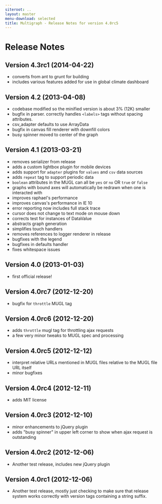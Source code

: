 ```yaml
---
siteroot: ..
layout: master
menu-download: selected
title: Multigraph - Release Notes for version 4.0rc5
---
```

Release Notes
=============

Version 4.3rc1 (2014-04-22)
---------------------------

* converts from ant to grunt for building
* includes various features added for use in global climate dashboard

Version 4.2 (2013-04-08)
---------------------------

* codebase modified so the minified version is about 3% (12K) smaller
* bugfix in parser. correctly handles `<labels>` tags without spacing attributes.
* csv_adapter defaults to use ArrayData
* bugfix in canvas fill renderer with downfill colors
* busy spinner moved to center of the graph

Version 4.1 (2013-03-21)
---------------------------

* removes serializer from release
* adds a custom lightbox plugin for mobile devices
* adds support for `adapter` plugins for `values` and `csv` data sources
* adds `repeat` tag to support periodic data
* `boolean` attributes in the MUGL can all be `yes` or `no` OR `true` or `false`
* graphs with bound axes will automatically be redrawn when one is interacted with
* improves raphael's performance
* improves canvas's performance in IE 10
* error reporting now includes full stack trace
* cursor does not change to text mode on mouse down
* corrects test for instances of DataValue
* abstracts graph generation
* simplifies touch handlers
* removes references to logger renderer in release
* bugfixes with the legend
* bugfixes in defaults handler
* fixes whitespace issues

Version 4.0 (2013-01-03)
---------------------------

* first official release!

Version 4.0rc7 (2012-12-20)
---------------------------

* bugfix for `throttle` MUGL tag

Version 4.0rc6 (2012-12-20)
---------------------------

* adds `throttle` mugl tag for throttling ajax requests
* a few very minor tweaks to MUGL spec and processing

Version 4.0rc5 (2012-12-12)
---------------------------

* interpret relative URLs mentioned in MUGL files relative to the MUGL file URL itself
* minor bugfixes

Version 4.0rc4 (2012-12-11)
---------------------------

* adds MIT license

Version 4.0rc3 (2012-12-10)
---------------------------

* minor enhancements to jQuery plugin
* adds "busy spinner" in upper left corner to show when ajax request is outstanding

Version 4.0rc2 (2012-12-06)
---------------------------

* Another test release, includes new jQuery plugin

Version 4.0rc1 (2012-12-06)
---------------------------

* Another test release, mostly just checking to make sure that release system
  works correctly with version tags containing a string suffix.
